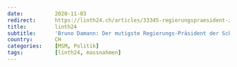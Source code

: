 ```yaml
---
date:          2020-11-03
redirect:      https://linth24.ch/articles/33345-regierungspraesident-zeigt-mut-linke-fordern-ruecktritt
title:         linth24
subtitle:      'Bruno Damann: Der mutigste Regierungs-Präsident der Schweiz!'
country:       CH
categories:    [MSM, Politik]
tags:          [linth24, massnahmen]
---
```

